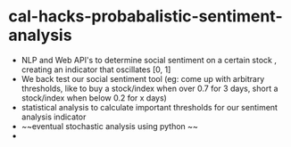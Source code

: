 # cal-hacks-probabalistic-sentiment-analysis


- NLP and Web API's to determine social sentiment on a certain stock , creating an indicator that oscillates [0, 1] 
- We back test our social sentiment tool (eg: come up with arbitrary thresholds, like to buy a stock/index when over 0.7 for 3 days, short a stock/index when below 0.2 for x days) 
- statistical analysis to calculate important thresholds for our sentiment analysis indicator  
- ~~eventual stochastic analysis using python ~~
- 
